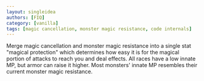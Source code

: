 ```yaml
---
layout: singleidea
authors: [FIQ]
category: [vanilla]
tags: [magic cancellation, monster magic resistance, code internals]
---
```

Merge magic cancellation and monster magic resistance into a single stat "magical protection" which determines how easy it is for the magical portion of attacks to reach you and deal effects. All races have a low innate MP, but armor can raise it higher. Most monsters' innate MP resembles their current monster magic resistance.
